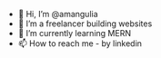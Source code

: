 - 👋 Hi, I’m @amangulia
- 👀 I’m a freelancer building websites
- 🌱 I’m currently learning MERN
- 📫 How to reach me - by linkedin 

<!---
amangulia4610/amangulia4610 is a ✨ special ✨ repository because its `README.md` (this file) appears on your GitHub profile.
You can click the Preview link to take a look at your changes.
--->
